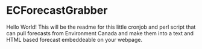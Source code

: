 # ECForecastGrabber
Hello World! This will be the readme for this little cronjob and perl script that can pull forecasts from Environment Canada and make them into a text and HTML based forecast embeddeable on your webpage.
